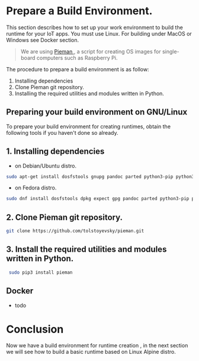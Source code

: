 
# Prepare a Build Environment.

This section describes how to set up your work environment to build the runtime for your IoT apps. You must use Linux. 
For building under MacOS or Windows see Docker section. 

> We are using <a href="https://github.com/tolstoyevsky/pieman" target="_blank"> Pieman </a>, a script for creating OS images for single-board computers such as Raspberry Pi.

The procedure to prepare a build environment is as follow: 

1. Installing dependencies
2. Clone Pieman git repository.
3. Installing the required utilities and modules written in Python.


## Preparing your build environment on GNU/Linux 

To prepare your build environment for creating runtimes, obtain the following tools if you haven't done so already.


## 1. Installing dependencies 

 - on Debian/Ubuntu distro. 


```bash 
sudo apt-get install dosfstools gnupg pandoc parted python3-pip python3-setuptools python3-yaml qemu-user-static rsync uuid-runtime wget whois
```


 - on Fedora distro.


```bash 
sudo dnf install dosfstools dpkg expect gpg pandoc parted python3-pip python3-PyYAML python3-setuptools qemu-user-static rsync wget
```

## 2. Clone Pieman git repository.

```bash
git clone https://github.com/tolstoyevsky/pieman.git
```

## 3. Install the required utilities and modules written in Python.

```bash 
 sudo pip3 install pieman 
```

## Docker 
 - todo   

# Conclusion 

Now we have a build environment for runtime creation , in the next section we will see how to build a basic runtime
based on Linux Alpine distro.
